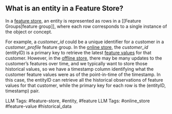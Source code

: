 **What is an entity in a Feature Store?**
-----------------------------------------

In a [feature store](https://www.hopsworks.ai/dictionary/feature-store), an entity is represented as rows in a [[Feature Groups|feature group]], where each row corresponds to a single instance of the object or concept. 

For example, a *customer\_id* could be a unique identifier for a customer in a *customer\_profile* feature group. In the [online store](https://www.hopsworks.ai/dictionary/online-store), the *customer\_id* (entityID) is a primary key to retrieve the latest [feature values](http://www.hopsworks.ai/dictionary/feature-value) for that customer. However, in the [offline store](https://www.hopsworks.ai/dictionary/offline-store), there may be many updates to the customer’s features over time, and we typically want to store those historical values, so we have a timestamp column identifying what the customer feature values were as of the point-in-time of the timestamp. In this case, the entityID can retrieve all the historical observations of feature values for that customer, while the primary key for each row is the (entityID, timestamp) pair.


LLM Tags:  #feature-store, #entity, #feature
LLM Tags:  #online_store #feature-value #historical_data